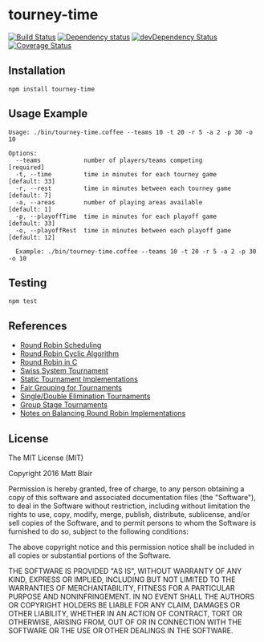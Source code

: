 # tourney-time

[![Build Status](https://secure.travis-ci.org/duereg/tourney-time.svg?branch=master)](https://travis-ci.org/duereg/tourney-time)
[![Dependency status](https://david-dm.org/duereg/tourney-time.svg)](https://david-dm.org/duereg/tourney-time)
[![devDependency Status](https://david-dm.org/duereg/tourney-time/dev-status.svg)](https://david-dm.org/duereg/tourney-time#info=devDependencies)
[![Coverage Status](https://img.shields.io/coveralls/duereg/tourney-time.svg)](https://coveralls.io/r/duereg/tourney-time)
<!--
[![NPM](https://nodei.co/npm/tourney-time.svg)](https://npmjs.org/package/tourney-time)
 -->
## Installation

    npm install tourney-time

## Usage Example

```shell
Usage: ./bin/tourney-time.coffee --teams 10 -t 20 -r 5 -a 2 -p 30 -o 10

Options:
  --teams            number of players/teams competing          [required]
  -t, --time         time in minutes for each tourney game      [default: 33]
  -r, --rest         time in minutes between each tourney game  [default: 7]
  -a, --areas        number of playing areas available          [default: 1]
  -p, --playoffTime  time in minutes for each playoff game      [default: 33]
  -o, --playoffRest  time in minutes between each playoff game  [default: 12]
```

```shell
  Example: ./bin/tourney-time.coffee --teams 10 -t 20 -r 5 -a 2 -p 30 -o 10
```

## Testing

    npm test

## References

* [Round Robin Scheduling](http://en.wikipedia.org/wiki/Round-robin_tournament#Scheduling_algorithm)
* [Round Robin Cyclic Algorithm](http://www.devenezia.com/javascript/article.php/RoundRobin1.html)
* [Round Robin in C](http://www.math.niu.edu/~rusin/known-math/97/roundrobin)
* [Swiss System Tournament](http://en.wikipedia.org/wiki/Swiss_system_tournament)
* [Static Tournament Implementations](https://github.com/clux/tournament)
* [Fair Grouping for Tournaments](https://github.com/clux/group)
* [Single/Double Elimination Tournaments](https://github.com/clux/duel)
* [Group Stage Tournaments](https://github.com/clux/groupstage)
* [Notes on Balancing Round Robin Implementations](http://okasaki.blogspot.com/2009/11/round-robin-tournament-scheduling.html)

## License

The MIT License (MIT)

Copyright 2016 Matt Blair

Permission is hereby granted, free of charge, to any person obtaining a copy
of this software and associated documentation files (the "Software"), to deal
in the Software without restriction, including without limitation the rights
to use, copy, modify, merge, publish, distribute, sublicense, and/or sell
copies of the Software, and to permit persons to whom the Software is
furnished to do so, subject to the following conditions:

The above copyright notice and this permission notice shall be included in
all copies or substantial portions of the Software.

THE SOFTWARE IS PROVIDED "AS IS", WITHOUT WARRANTY OF ANY KIND, EXPRESS OR
IMPLIED, INCLUDING BUT NOT LIMITED TO THE WARRANTIES OF MERCHANTABILITY,
FITNESS FOR A PARTICULAR PURPOSE AND NONINFRINGEMENT. IN NO EVENT SHALL THE
AUTHORS OR COPYRIGHT HOLDERS BE LIABLE FOR ANY CLAIM, DAMAGES OR OTHER
LIABILITY, WHETHER IN AN ACTION OF CONTRACT, TORT OR OTHERWISE, ARISING FROM,
OUT OF OR IN CONNECTION WITH THE SOFTWARE OR THE USE OR OTHER DEALINGS IN
THE SOFTWARE.
